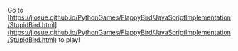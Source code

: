 Go to [https://jiosue.github.io/PythonGames/FlappyBird/JavaScriptImplementation/StupidBird.html](https://jiosue.github.io/PythonGames/FlappyBird/JavaScriptImplementation/StupidBird.html) to play!
